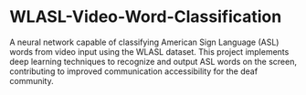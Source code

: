 # WLASL-Video-Word-Classification
A neural network capable of classifying American Sign Language (ASL) words from video input using the WLASL dataset. This project implements deep learning techniques to recognize and output ASL words on the screen, contributing to improved communication accessibility for the deaf community.
